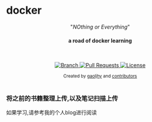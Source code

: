 # docker

<p align="center">"<i>NOthing or Everything</i>"</p>

<h4 align="center">a road of docker learning</h4>

<br>

<p align="center">
  <a href="https://github.com/gaoljhy/docker/tree/master">
    <img src="https://img.shields.io/badge/Branch-master-green.svg?longCache=true"
        alt="Branch">
  </a>
  <a href="https://github.com/gaoljhy/docker/pulls">
    <img src="https://img.shields.io/badge/PRs-welcome-brightgreen.svg?longCache=true"
        alt="Pull Requests">
  </a>
  <a href="https://github.com/gaoljhy/docker/blob/master/LICENSE">
    <img src="https://img.shields.io/badge/License-MIT-blue.svg?longCache=true"
        alt="License">
  </a>
</p>

<div align="center">
  <sub>Created by
  <a href="http://grj321.com">gaoljhy</a> and
  <a href="https://github.com/gaoljhy/docker/contributors">
    contributors
  </a>
</div>

<br>

### 将之前的书籍整理上传,以及笔记扫描上传

如果学习,请参考我的个人blog进行阅读
